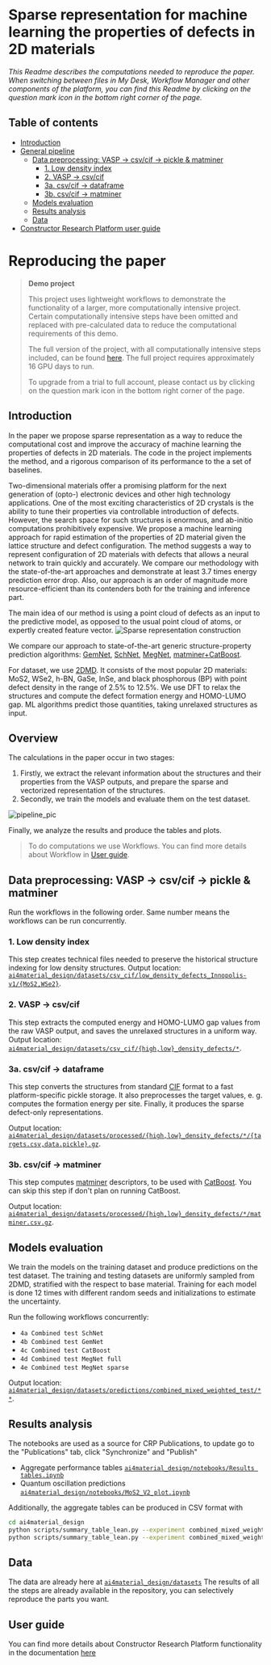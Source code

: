 # Sparse representation for machine learning the properties of defects in 2D materials

*This Readme describes the computations needed to reproduce the paper. When switching between files in My Desk, Workflow Manager and other components of the platform, you can find this Readme by clicking on the question mark icon in the bottom right corner of the page.*

## Table of contents

- [Introduction](#introduction)
- [General pipeline](##Overview)
  - [Data preprocessing: VASP -\> csv/cif -\> pickle \& matminer](#data-preprocessing-vasp---csvcif---pickle--matminer)
    - [1. Low density index](#1-low-density-index)
    - [2. VASP -\> csv/cif](#2-vasp---csvcif)
    - [3a. csv/cif -\> dataframe](#3a-csvcif---dataframe)
    - [3b. csv/cif -\> matminer](#3b-csvcif---matminer)
  - [Models evaluation](#models-evaluation)
  - [Results analysis](#results-analysis)
  - [Data](#data)
- [Constructor Research Platform user guide](#user-guide)

# Reproducing the paper

> **Demo project**
> 
> This project uses lightweight workflows to demonstrate the functionality of a larger, more computationally intensive project. Certain computationally intensive steps have been omitted and replaced with pre-calculated data to reduce the computational requirements of this demo.
> 
>  The full version of the project, with all computationally intensive steps included, can be found [here](https://research.constructor.tech/public/project/6c2567e07ce64037b6b6edd2895b27ee). The full project requires approximately 16 GPU days to run.
>
> To upgrade from a trial to full account, please contact us by clicking on the question mark icon in the bottom right corner of the page.

## Introduction

In the paper we propose sparse representation as a way to reduce the computational cost and improve the accuracy of machine learning the properties of defects in 2D materials. The code in the project implements the method, and a rigorous comparison of its performance to the a set of baselines.

Two-dimensional materials offer a promising platform for the next generation of (opto-) electronic devices and other high technology applications. One of the most exciting characteristics of 2D crystals is the ability to tune their properties via controllable introduction of defects. However, the search space for such structures is enormous, and ab-initio computations prohibitively expensive. We propose a machine learning approach for rapid estimation of the properties of 2D material given the lattice structure and defect configuration. The method suggests a way to represent  configuration of 2D materials with defects that allows a neural network to train quickly and accurately. We compare our methodology with the state-of-the-art approaches and demonstrate at least 3.7 times energy prediction error drop. Also, our approach is an order of magnitude more resource-efficient than its contenders both for the training and inference part.

The main idea of our method is using a point cloud of defects as an input to the predictive model, as opposed to the usual point cloud of atoms, or expertly created feature vector.
![Sparse representation construction](./constructor_pics/sparse.png)

We compare our approach to state-of-the-art generic structure-property prediction algorithms: [GemNet](https://arxiv.org/abs/2106.08903), [SchNet](https://arxiv.org/abs/1706.08566), [MegNet](https://arxiv.org/abs/1812.05055), [matminer+CatBoost](https://github.com/hackingmaterials/matminer).

For dataset, we use [2DMD](https://www.nature.com/articles/s41699-023-00369-1). It consists of the most popular 2D materials: MoS2, WSe2, h-BN, GaSe, InSe, and black phosphorous (BP) with point defect density in the range of 2.5% to 12.5%. We use DFT to relax the structures and compute the defect formation energy and HOMO-LUMO gap. ML algorithms predict those quantities, taking unrelaxed structures as input.

## Overview 

The calculations in the paper occur in two stages:
1. Firstly, we extract the relevant information about the structures and their properties from the VASP outputs, and prepare the sparse and vectorized representation of the structures.
2. Secondly, we train the models and evaluate them on the test dataset.

![pipeline_pic](constructor_pics/pipeline.png)

Finally, we analyze the results and produce the tables and plots.

> To do computations we use Workflows. You can find more details about Workflow in [User guide](https://docs.constructor.tech/articles/constructor-research-platform-user-guide/managing-workflows).

## Data preprocessing: VASP -> csv/cif -> pickle & matminer

Run the workflows in the following order. Same number means the workflows can be run concurrently.

### 1. Low density index

This step creates technical files needed to preserve the historical structure indexing for low density structures. Output location: [`ai4material_design/datasets/csv_cif/low_density_defects_Innopolis-v1/{MoS2,WSe2}`](../datasets/csv_cif/low_density_defects_Innopolis-v1).

### 2. VASP -> csv/cif

This step extracts the computed energy and HOMO-LUMO gap values from the raw VASP output, and saves the unrelaxed structures in a uniform way. Output location: [`ai4material_design/datasets/csv_cif/{high,low}_density_defects/*`](../datasets/csv_cif).

### 3a. csv/cif -> dataframe

This step converts the structures from standard [CIF](https://www.iucr.org/resources/cif) format to a fast platform-specific pickle storage. It also preprocesses the target values, e. g. computes the formation energy per site. Finally, it produces the sparse defect-only representations.

Output location: [`ai4material_design/datasets/processed/{high,low}_density_defects/*/{targets.csv,data.pickle}.gz`](../datasets/processed).

### 3b. csv/cif -> matminer

This step computes [matminer](https://github.com/hackingmaterials/matminer) descriptors, to be used with [CatBoost](https://catboost.ai/). You can skip this step if don't plan on running CatBoost.

Output location: [`ai4material_design/datasets/processed/{high,low}_density_defects/*/matminer.csv.gz`](../datasets/processed).

## Models evaluation

We train the models on the training dataset and produce predictions on the test dataset. The training and testing datasets are uniformly sampled from 2DMD, stratified with the respect to base material. Training for each model is done 12 times with different random seeds and initializations to estimate the uncertainty.

Run the following workflows concurrently:
* `4a Combined test SchNet`
* `4b Combined test GemNet`
* `4c Combined test CatBoost`
* `4d Combined test MegNet full`
* `4e Combined test MegNet sparse`

Output location: [`ai4material_design/datasets/predictions/combined_mixed_weighted_test/**`](../datasets/predictions/combined_mixed_weighted_test).


## Results analysis
The notebooks are used as a source for CRP Publications, to update go to the "Publications" tab, click "Synchronize" and "Publish"
* Aggregate performance tables [`ai4material_design/notebooks/Results tables.ipynb`](../notebooks/Results%20tables.ipynb)
* Quantum oscillation predictions [`ai4material_design/notebooks/MoS2_V2_plot.ipynb`](../notebooks/MoS2_V2_plot.ipynb)

Additionally, the aggregate tables can be produced in CSV format with
```bash
cd ai4material_design
python scripts/summary_table_lean.py --experiment combined_mixed_weighted_test --targets formation_energy_per_site --stability-trials stability/schnet/25-11-2022_16-52-31/71debf15 stability/catboost/29-11-2022_13-16-01/02e5eda9 stability/gemnet/16-11-2022_20-05-04/b5723f85 stability/megnet_pytorch/sparse/05-12-2022_19-50-53/d6b7ce45 stability/megnet_pytorch/25-11-2022_11-38-18/1baefba7 --separate-by target --column-format-re stability\/\(?P\<name\>.+\)\/.+/\.+ --paper-results --multiple 1000 --format pandas_separate_std
python scripts/summary_table_lean.py --experiment combined_mixed_weighted_test --targets homo_lumo_gap_min --stability-trials stability/schnet/25-11-2022_16-52-31/2a52dbe8 stability/catboost/29-11-2022_13-16-01/1b1af67c stability/gemnet/16-11-2022_20-05-04/c366c47e stability/megnet_pytorch/sparse/05-12-2022_19-50-53/831cc496 stability/megnet_pytorch/25-11-2022_11-38-18/1baefba7 --separate-by target --column-format-re stability\/\(?P\<name\>.+\)\/.+/\.+ --paper-results --multiple 1000 --format pandas_separate_std
```

## Data
The data are already here at [`ai4material_design/datasets`](../datasets) The results of all the steps are already available in the repository, you can selectively reproduce the parts you want.

## User guide
You can find more details about Constructor Research Platform functionality in the documentation [here](https://docs.constructor.tech/articles/#!constructor-research-platform-user-guide/about-this-guide)
